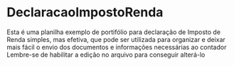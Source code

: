 # DeclaracaoImpostoRenda
Esta é uma planilha exemplo de portifólio para declaração de Imposto de Renda simples, mas efetiva, que pode ser utilizada para organizar e deixar mais fácil o envio dos documentos e informações necessárias ao contador
Lembre-se de habilitar a edição no arquivo para conseguir alterá-lo
